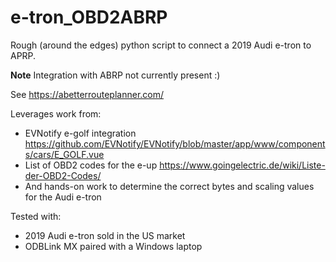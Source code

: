 # e-tron_OBD2ABRP
Rough (around the edges) python script to connect a 2019 Audi e-tron to APRP.

**Note** Integration with ABRP not currently present :)

See https://abetterrouteplanner.com/

Leverages work from:
* EVNotify e-golf integration https://github.com/EVNotify/EVNotify/blob/master/app/www/components/cars/E_GOLF.vue
* List of OBD2 codes for the e-up https://www.goingelectric.de/wiki/Liste-der-OBD2-Codes/
* And hands-on work to determine the correct bytes and scaling values for the Audi e-tron

Tested with:
* 2019 Audi e-tron sold in the US market
* ODBLink MX paired with a Windows laptop
